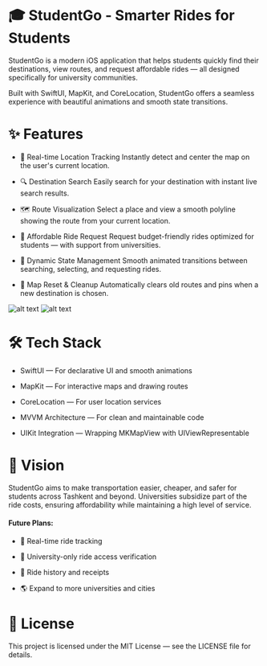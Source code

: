 # 🎓 StudentGo - Smarter Rides for Students


StudentGo is a modern iOS application that helps students quickly find their destinations, view routes, and request affordable rides — all designed specifically for university communities.

Built with SwiftUI, MapKit, and CoreLocation, StudentGo offers a seamless experience with beautiful animations and smooth state transitions.


# ✨ Features
- 📍 Real-time Location Tracking
Instantly detect and center the map on the user's current location.

- 🔍 Destination Search
Easily search for your destination with instant live search results.

- 🗺️ Route Visualization
Select a place and view a smooth polyline showing the route from your current location.

- 🚕 Affordable Ride Request
Request budget-friendly rides optimized for students — with support from universities.

- 🔄 Dynamic State Management
Smooth animated transitions between searching, selecting, and requesting rides.

- 🧹 Map Reset & Cleanup
Automatically clears old routes and pins when a new destination is chosen.


![alt text](<Screenshot 2025-04-27 at 7.54.54 PM.png>)
![alt text](<Screenshot 2025-04-27 at 7.53.33 PM.png>)

# 🛠️ Tech Stack
- SwiftUI — For declarative UI and smooth animations

- MapKit — For interactive maps and drawing routes

- CoreLocation — For user location services

- MVVM Architecture — For clean and maintainable code

- UIKit Integration — Wrapping MKMapView with UIViewRepresentable


# 🎯 Vision
StudentGo aims to make transportation easier, cheaper, and safer for students across Tashkent and beyond.
Universities subsidize part of the ride costs, ensuring affordability while maintaining a high level of service.

#### Future Plans:

- 🚗 Real-time ride tracking

- 🏫 University-only ride access verification

- 🧾 Ride history and receipts

- 🌎 Expand to more universities and cities

# 📄 License
This project is licensed under the MIT License — see the LICENSE file for details.